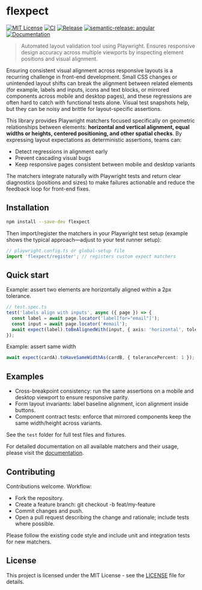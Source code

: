 # flexpect

[![MIT License][license-image]][license-url]
[![CI][ci-image]][ci-url]
[![Release][release-image]][release-url]
[![semantic-release: angular][semantic-release-image]][semantic-release-url]
[![Documentation][Documentation-image]][Documentation-url]

> Automated layout validation tool using Playwright. Ensures responsive design accuracy across multiple viewports by inspecting element positions and visual alignment.

Ensuring consistent visual alignment across responsive layouts is a recurring challenge in front-end development. Small CSS changes or unintended layout shifts can break the alignment between related elements (for example, labels and inputs, icons and text blocks, or mirrored components across mobile and desktop pages), and these regressions are often hard to catch with functional tests alone. Visual test snapshots help, but they can be noisy and brittle for layout-specific assertions.

This library provides Playwright matchers focused specifically on geometric relationships between elements: **horizontal and vertical alignment, equal widths or heights, centered positioning, and other spatial checks**. By expressing layout expectations as deterministic assertions, teams can:

- Detect regressions in alignment early
- Prevent cascading visual bugs
- Keep responsive pages consistent between mobile and desktop variants

The matchers integrate naturally with Playwright tests and return clear diagnostics (positions and sizes) to make failures actionable and reduce the feedback loop for front-end fixes.

## Installation

```bash
npm install --save-dev flexpect
```

Then import/register the matchers in your Playwright test setup (example shows the typical approach—adjust to your test runner setup):

```typescript
// playwright.config.ts or global-setup file
import 'flexpect/register'; // registers custom expect matchers
```

## Quick start

Example: assert two elements are horizontally aligned within a 2px tolerance.

```typescript
// test.spec.ts
test('labels align with inputs', async ({ page }) => {
  const label = await page.locator('label[for="email"]');
  const input = await page.locator('#email');
  await expect(label).toBeAlignedWith(input, { axis: 'horizontal', tolerancePercent: 2 });
});
```

Example: assert same width

```typescript
await expect(cardA).toHaveSameWidthAs(cardB, { tolerancePercent: 1 });
```

## Examples

- Cross-breakpoint consistency: run the same assertions on a mobile and desktop viewport to ensure responsive parity.
- Form layout invariants: label baseline alignment, icon alignment inside buttons.
- Component contract tests: enforce that mirrored components keep the same width/height across variants.

See the `test` folder for full test files and fixtures.

For detailed documentation on all available matchers and their usage, please visit the [documentation](https://cyrilschumacher.github.io/flexpect/).

## Contributing

Contributions welcome. Workflow:

- Fork the repository.
- Create a feature branch: git checkout -b feat/my-feature
- Commit changes and push.
- Open a pull request describing the change and rationale; include tests where possible.

Please follow the existing code style and include unit and integration tests for new matchers.

## License

This project is licensed under the MIT License - see the [LICENSE](LICENSE) file for details.

[license-image]: http://img.shields.io/badge/license-MIT-blue.svg?style=flat
[license-url]: LICENSE
[ci-image]: https://github.com/cyrilschumacher/flexpect/actions/workflows/ci.yml/badge.svg?branch=main
[ci-url]: https://github.com/cyrilschumacher/flexpect/actions/workflows/ci.yml
[release-image]: https://github.com/cyrilschumacher/flexpect/actions/workflows/release.yml/badge.svg?branch=main
[release-url]: https://github.com/cyrilschumacher/flexpect/actions/workflows/release.yml
[semantic-release-image]: https://img.shields.io/badge/semantic--release-angular-e10079?logo=semantic-release
[semantic-release-url]: https://github.com/semantic-release/semantic-release
[documentation-image]: https://img.shields.io/badge/documentation-available-blue
[documentation-url]: https://cyrilschumacher.github.io/flexpect/
